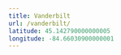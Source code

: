 ```yaml
---
title: Vanderbilt
url: /vanderbilt/
latitude: 45.142790000000005
longitude: -84.66030900000001
---
```

